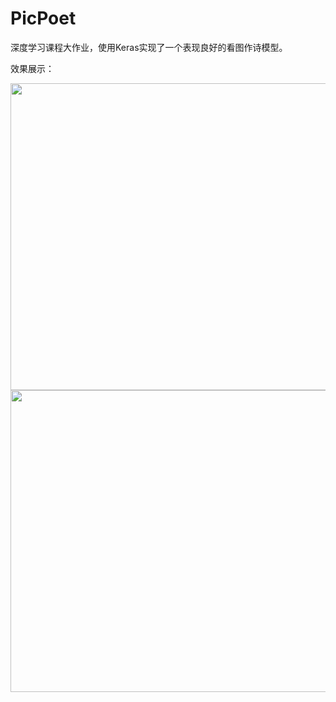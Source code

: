 # PicPoet

深度学习课程大作业，使用Keras实现了一个表现良好的看图作诗模型。

效果展示：

<div  align="center">    
  <img src="https://tva1.sinaimg.cn/large/008eGmZEgy1gnom03vektj30sa0ra4ga.jpg" width = "509" height = "491" />
  <img src="https://tva1.sinaimg.cn/large/008eGmZEgy1gnom05cmjnj30u60qu1kx.jpg" width = "543" height = "483" />
</div>

